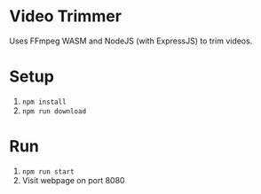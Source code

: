 # Video Trimmer
Uses FFmpeg WASM and NodeJS (with ExpressJS) to trim videos.

# Setup
1. `npm install`
2. `npm run download`

# Run
1. `npm run start`
2. Visit webpage on port 8080